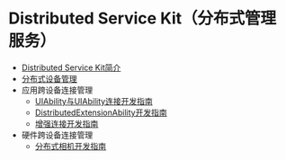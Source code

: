 # Distributed Service Kit（分布式管理服务）

- [Distributed Service Kit简介](distributedservice-kit-intro.md)
- [分布式设备管理](devicemanager-guidelines.md)
- 应用跨设备连接管理<!--abilityconnect-distributed-->
  - [UIAbility与UIAbility连接开发指南](abilityconnectmanager-guidelines.md)
  <!--Del-->
  - [DistributedExtensionAbility开发指南](distributedextension-guidelines.md)
  <!--DelEnd-->
  - [增强连接开发指南](linnkEnhance_development-guide.md)
- 硬件跨设备连接管理<!--devconnect-distributed-->
  - [分布式相机开发指南](camera-distributed.md)
